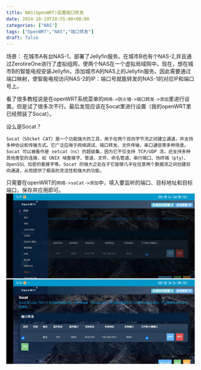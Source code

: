 ```yaml
---
title: NAS(OpenWRT)设置端口转发
date: 2024-10-19T20:55:00+08:00
categories: ["NAS"]
tags: ["OpenWRT","NAS","端口转发"]
draft: false
---
```

场景：
在城市A有台NAS-1，部署了Jellyfin服务。在城市B也有个NAS-2,并且通过ZerotireOne进行了虚拟组网，使两个NAS在一个虚拟局域网中。现在，想在城市B的智能电视安装Jellyfin，添加城市A的NAS上的Jellyfin服务。因此需要通过端口映射，使智能电视访问NAS-2的IP：端口号就能转发的NAS-1的对应IP和端口号上。

看了很多教程说是在openWRT系统菜单的``网络->防火墙->端口转发->添加``里进行设置。但是试了很多次不行。最后发现应该在Socat里进行设置（我的openWRT里已经预装了Socat）。

设么是Socat？
```
Socat（SOcket CAT）是一个功能强大的工具，用于在两个双向字节流之间建立通道，并支持多种协议和传输方式。它广泛应用于网络调试、端口转发、文件传输、串口通信等多种场景。Socat 可以被看作是 netcat（nc）的超级集，因为它不仅支持 TCP/UDP 流，还支持多种其他类型的连接，如 UNIX 域套接字、管道、文件、命名管道、串行端口、伪终端（pty）、OpenSSL 加密的套接字等。Socat 的强大之处在于它能够几乎在任意两个数据流之间创建双向通道，从而提供了极高的灵活性和强大的功能。
```
只需要在openWRT的``网络->soCat->添加``中，填入要监听的端口、目标地址和目标端口，保存并应用即可。
![设置1](/images/posts/2024/20241019_NAS（openWRT）设置端口转发1.jpg)
![设置2](/images/posts/2024/20241019_NAS（openWRT）设置端口转发2.jpg)